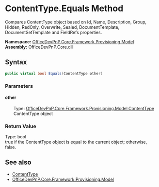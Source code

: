 # ContentType.Equals Method  
 Compares ContentType object based on Id, Name, Description, Group, Hidden, RedOnly, Overwrite, Sealed, DocumentTemplate, DocumentSetTemplate and FieldRefs properties.   

**Namespace:** [OfficeDevPnP.Core.Framework.Provisioning.Model](OfficeDevPnP.Core.Framework.Provisioning.Model.md)  
**Assembly:** OfficeDevPnP.Core.dll  
## Syntax
```C#
public virtual bool Equals(ContentType other)
```
### Parameters
#### other  
&emsp;&emsp;Type: [OfficeDevPnP.Core.Framework.Provisioning.Model.ContentType](OfficeDevPnP.Core.Framework.Provisioning.Model.ContentType.md)  
&emsp;&emsp;ContentType object  

  

### Return Value
Type: bool  
true if the ContentType object is equal to the current object; otherwise, false.  


## See also
- [ContentType](OfficeDevPnP.Core.Framework.Provisioning.Model.ContentType.md) 
- [OfficeDevPnP.Core.Framework.Provisioning.Model](OfficeDevPnP.Core.Framework.Provisioning.Model.md) 
